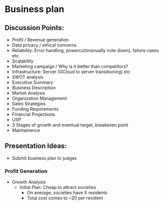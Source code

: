 # Business plan

## Discussion Points:
- Profit / Revenue generation
- Data privacy / ethical concerns
- Reliability: Error handling, powercut(manually note down), failure cases etc.
- Scalability
- Marketing campaign / Why is it better than competitors?
- Infrastructure: Server (GCloud to server transitioning) etc
- SWOT analysis
- Executive Summary
- Business Description
- Market Analysis
- Organization Management
- Sales Strategies
- Funding Requirements
- Financial Projections
- USP
- 3 Stages of growth and eventual target, breakeven point
- Maintainence 


## Presentation Ideas:
- Submit business plan to judges


### Profit Generation
- Growth Analysis
    + Initial Plan: Cheap to attract societies
        * On average, societies have X residents
        * Total cost comes to ~20 per resident





